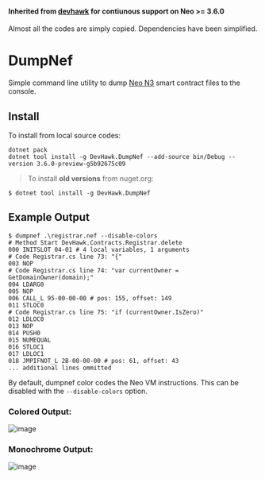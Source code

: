 #### Inherited from [devhawk](https://github.com/devhawk/DumpNef/) for contiunous support on Neo >= 3.6.0

Almost all the codes are simply copied. Dependencies have been simplified.

# DumpNef

Simple command line utility to dump [Neo N3](https://neo.org/blog/details/4225?language=en) smart contract files to the console. 

## Install

To install from local source codes:

```shell
dotnet pack
dotnet tool install -g DevHawk.DumpNef --add-source bin/Debug --version 3.6.0-preview-g5b92675c09
```

> To install **old versions** from nuget.org:

``` shell
$ dotnet tool install -g DevHawk.DumpNef
```

## Example Output

```
$ dumpnef .\registrar.nef --disable-colors
# Method Start DevHawk.Contracts.Registrar.delete
000 INITSLOT 04-01 # 4 local variables, 1 arguments
# Code Registrar.cs line 73: "{"
003 NOP
# Code Registrar.cs line 74: "var currentOwner = GetDomainOwner(domain);"
004 LDARG0
005 NOP
006 CALL_L 95-00-00-00 # pos: 155, offset: 149
011 STLOC0
# Code Registrar.cs line 75: "if (currentOwner.IsZero)"
012 LDLOC0
013 NOP
014 PUSH0
015 NUMEQUAL
016 STLOC1
017 LDLOC1
018 JMPIFNOT_L 2B-00-00-00 # pos: 61, offset: 43
... additional lines ommitted
```

By default, dumpnef color codes the Neo VM instructions. This can be disabled with the `--disable-colors` option.

### Colored Output:
![image](https://user-images.githubusercontent.com/8965/115155419-c9d73580-a034-11eb-8b10-5acc5c3ba24b.png)


### Monochrome Output:
![image](https://user-images.githubusercontent.com/8965/115155470-f12e0280-a034-11eb-88f0-973eaf2c690f.png)


